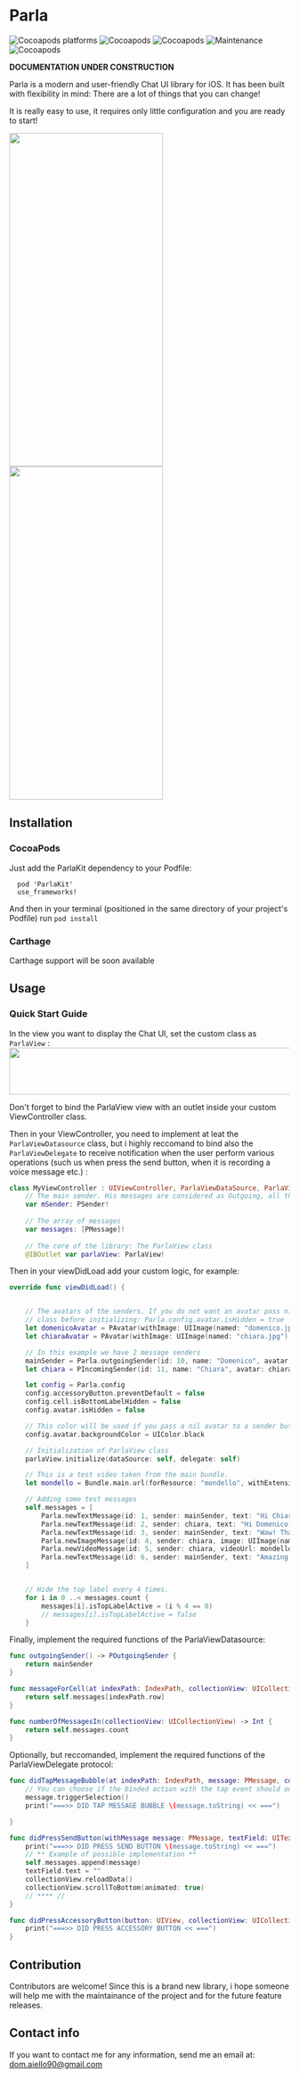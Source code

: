 # Parla

![Cocoapods platforms](https://img.shields.io/cocoapods/p/ParlaKit.svg?color=%23fb0006)
![Cocoapods](https://img.shields.io/badge/language-swift%205.0-red.svg)
![Cocoapods](https://img.shields.io/cocoapods/v/ParlaKit.svg?color=green)
![Maintenance](https://img.shields.io/maintenance/yes/2019.svg)
![Cocoapods](https://img.shields.io/cocoapods/l/ParlaKit.svg)

**DOCUMENTATION UNDER CONSTRUCTION**

Parla is a modern and user-friendly Chat UI library for iOS. It has been built with flexibility in mind: There are a lot of things that you can change!

It is really easy to use, it requires only little configuration and you are ready to start!

<img src="https://github.com/cyclonesword/parla/blob/master/Test%20Resources/Simulator%20Screen%20Shot%20-%20iPhone%20X%CA%80%20-%202019-05-18%20at%2012.17.41.png?raw=true" width="276" height="598"><img src="https://github.com/cyclonesword/parla/blob/master/Test%20Resources/Simulator%20Screen%20Shot%20-%20iPhone%20X%CA%80%20-%202019-05-18%20at%2012.17.46.png?raw=true" width="276" height="598">


## Installation
### CocoaPods

Just add the ParlaKit dependency to your Podfile:
```cocoapods
  pod 'ParlaKit'
  use_frameworks!
```
And then in your terminal (positioned in the same directory of your project's Podfile) run ```pod install``` 

### Carthage
Carthage support will be soon available

## Usage
### Quick Start Guide

In the view you want to display the Chat UI, set the custom class as  ```ParlaView``` :
<img src="https://github.com/cyclonesword/parla/blob/master/parla/Test%20Resources/github_task_1.png?raw=true" width="821" height="84">

Don't forget to bind the ParlaView view with an outlet inside your custom ViewController class.

Then in your ViewController, you need to implement at leat the ```ParlaViewDatasource``` class, but i highly reccomand to bind also the ```ParlaViewDelegate``` to receive notification when the user perform various operations (such us when press the send button, when it is recording a voice message etc.) :
```swift
class MyViewController : UIViewController, ParlaViewDataSource, ParlaViewDelegate { 
    // The main sender. His messages are considered as Outgoing, all the messages of other senders will be considerer as   Incoming messages.
    var mSender: PSender!
    
    // The array of messages
    var messages: [PMessage]!
    
    // The core of the library: The ParlaView class
    @IBOutlet var parlaView: ParlaView!
```

Then in your viewDidLoad add your custom logic, for example: 
```swift
override func viewDidLoad() {


    // The avatars of the senders. If you do not want an avatar pass nil and disable avatar in the config
    // class before initializing: Parla.config.avatar.isHidden = true
    let domenicoAvatar = PAvatar(withImage: UIImage(named: "domenico.jpeg")!)
    let chiaraAvatar = PAvatar(withImage: UIImage(named: "chiara.jpg")!)

    // In this example we have 2 message senders
    mainSender = Parla.outgoingSender(id: 10, name: "Domenico", avatar: domenicoAvatar)
    let chiara = PIncomingSender(id: 11, name: "Chiara", avatar: chiaraAvatar)

    let config = Parla.config
    config.accessoryButton.preventDefault = false
    config.cell.isBottomLabelHidden = false
    config.avatar.isHidden = false

    // This color will be used if you pass a nil avatar to a sender but do not set the isHidden property to true.
    config.avatar.backgroundColor = UIColor.black

    // Initialization of ParlaView class
    parlaView.initialize(dataSource: self, delegate: self)

    // This is a test video taken from the main bundle.
    let mondello = Bundle.main.url(forResource: "mondello", withExtension: "mp4")!

    // Adding some test messages
    self.messages = [
        Parla.newTextMessage(id: 1, sender: mainSender, text: "Hi Chiara! How are you? :)"),
        Parla.newTextMessage(id: 2, sender: chiara, text: "Hi Domenico, all right! I'm sitting on a deckchiar here in the wonderful beach of Mondello, in Palermo (Italy)  :)"),
        Parla.newTextMessage(id: 3, sender: mainSender, text: "Waw! Tha's awesome! I can't wait to see a picture of you in this wonderful place!"),
        Parla.newImageMessage(id: 4, sender: chiara, image: UIImage(named: "mondello-beach.jpg")!),
        Parla.newVideoMessage(id: 5, sender: chiara, videoUrl: mondello),
        Parla.newTextMessage(id: 6, sender: mainSender, text: "Amazing, i'm coming right now!"),
    ]


    // Hide the top label every 4 times.
    for i in 0 ..< messages.count {
        messages[i].isTopLabelActive = (i % 4 == 0)
        // messages[i].isTopLabelActive = false
    }
```

Finally, implement the required functions of the ParlaViewDatasource:
```swift
func outgoingSender() -> POutgoingSender {
    return mainSender
}

func messageForCell(at indexPath: IndexPath, collectionView: UICollectionView) -> PMessage {
    return self.messages[indexPath.row]
}

func numberOfMessagesIn(collectionView: UICollectionView) -> Int {
    return self.messages.count
}
 ```
 
Optionally, but reccomanded, implement the required functions of the ParlaViewDelegate protocol:
```swift
func didTapMessageBubble(at indexPath: IndexPath, message: PMessage, collectionView: UICollectionView) {
    // You can choose if the binded action with the tap event should occur.
    message.triggerSelection()
    print("===>> DID TAP MESSAGE BUBBLE \(message.toString) << ===")

}

func didPressSendButton(withMessage message: PMessage, textField: UITextField, collectionView: UICollectionView) {
    print("===>> DID PRESS SEND BUTTON \(message.toString) << ===")
    // ** Example of possible implementation **
    self.messages.append(message)
    textField.text = ""
    collectionView.reloadData()
    collectionView.scrollToBottom(animated: true)
    // **** //
}

func didPressAccessoryButton(button: UIView, collectionView: UICollectionView) {
    print("===>> DID PRESS ACCESSORY BUTTON << ===")
}
 ```
 
 ## Contribution
 
Contributors are welcome! 
Since this is a brand new library, i hope someone will help me with the maintainance of the project and for the future feature releases.
 
 ## Contact info
 
 If you want to contact me for any information, send me an email at: dom.aiello90@gmail.com
